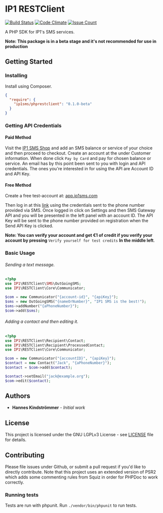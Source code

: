# IP1 RESTClient
[![Build Status](https://travis-ci.org/iP1SMS/ip1-php-sdk.svg?branch=master)](https://travis-ci.org/iP1SMS/ip1-php-sdk)
[![Code Climate](https://codeclimate.com/github/iP1SMS/ip1-php-sdk/badges/gpa.svg)](https://codeclimate.com/github/iP1SMS/ip1-php-sdk)
[![Issue Count](https://codeclimate.com/github/iP1SMS/ip1-php-sdk/badges/issue_count.svg)](https://codeclimate.com/github/iP1SMS/ip1-php-sdk)

A PHP SDK for IP1's SMS services.

**Note: This package is in a beta stage and it's not recommended for use in production**

## Getting Started
### Installing
Install using Composer.
```json
{
  "require": {
    "ip1sms/phprestclient": "0.1.0-beta"
  }
}
```
### Getting API Credentials

#### Paid Method
Visit the [IP1 SMS Shop](https://shop.ip1sms.com/#!/cart) and add an SMS balance or service of your choice and then proceed to checkout. Create an account at the  under Customer information. When done click ``Pay by Card`` and pay for chosen balance or service. An email has by this point been sent to you with login and API credentials. The ones you're interested in for using the API are Account ID and API Key.

#### Free Method
Create a free test-account at:
[app.ip1sms.com](https://app.ip1sms.com/account/signup)

Then log in at this [link](https://app.ip1sms.com/login/) using the credentials sent to the phone number provided via SMS. Once logged in click on Settings and then SMS Gateway API and you will be presented in the left panel with an account ID. The API Key will be sent to the phone number provided on registration when the Send API Key is clicked.

**Note:  You can verify your account and get €1 of credit if you verify your account by pressing** ``Verify yourself for test credits`` **In the middle left**.




### Basic Usage
###### Sending a text message.
```php
<?php
use IP1\RESTClient\SMS\OutGoingSMS;
use IP1\RESTClient\Core\Communicator;

$com = new Communicator("{account-id}", "{apiKey}");
$sms = new OutGoingSMS("{nameOrNumber}", "IP1 SMS is the best!");
$sms->addNumber("{aPhoneNumber}");
$com->add($sms);
```
###### Adding a contact and then editing it.
```php
<?php
use IP1\RESTClient\Recipient\Contact;
use IP1\RESTClient\Recipient\ProcessedContact;
use IP1\RESTClient\Core\Communicator;

$com = new Communicator("{accountID}", "{apiKey}");
$contact = new Contact("Jack", "{aPhoneNumber}");
$contact = $com->add($contact);

$contact->setEmail("jack@example.org");
$com->edit($contact);
```


## Authors
 * **Hannes Kindströmmer** - _Initial work_

## License
 This project is licensed under the GNU LGPLv3 License -  see [LICENSE](LICENSE.md) file for details.

## Contributing
Please file issues under Github, or submit a pull request if you'd like to directly contribute.
Note that this project uses an extended version of PSR2 which adds some commenting rules from Squiz in order for PHPDoc to work correctly.

### Running tests
Tests are run with phpunit. Run ``./vendor/bin/phpunit`` to run tests.
